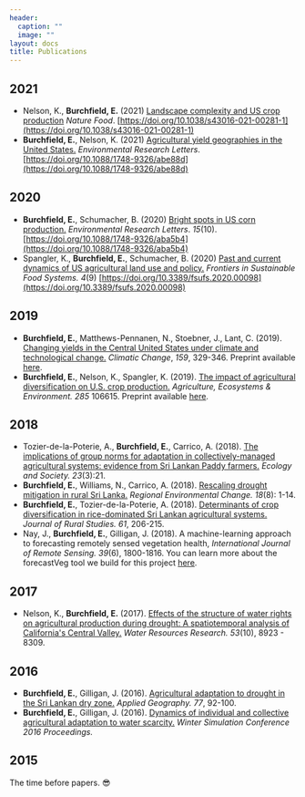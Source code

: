 ```yaml
---
header:
  caption: ""
  image: ""
layout: docs
title: Publications
---
```


## 2021

* Nelson, K., **Burchfield, E.** (2021) [Landscape complexity and US crop production](/publicatoin/2021_NF) _Nature Food_. 
[https://doi.org/10.1038/s43016-021-00281-1](https://doi.org/10.1038/s43016-021-00281-1)
* **Burchfield, E.**, Nelson, K. (2021) [Agricultural yield geographies in the United States.](/publication/2021_GA) _Environmental Research Letters_. [https://doi.org/10.1088/1748-9326/abe88d](https://doi.org/10.1088/1748-9326/abe88d)

## 2020

* **Burchfield, E.**, Schumacher, B. (2020) [Bright spots in US corn production.](/publication/2020_BS) _Environmental Research Letters_. _15_(10). [https://doi.org/10.1088/1748-9326/aba5b4](https://doi.org/10.1088/1748-9326/aba5b4)
* Spangler, K., **Burchfield, E.**, Schumacher, B. (2020) [Past and current dynamics of US agricultural land use and policy.](/publication/2020_FS) _Frontiers in Sustainable Food Systems._ _4_(9) [https://doi.org/10.3389/fsufs.2020.00098](https://doi.org/10.3389/fsufs.2020.00098)

## 2019

* **Burchfield, E.**, Matthews-Pennanen, N., Stoebner, J., Lant, C. (2019).  [Changing yields in the Central United States under climate and technological change.](/publication/2019_CC) _Climatic Change_, _159_, 329-346.  Preprint available [here](/files/Burchfield_FY_preprint.pdf).
* **Burchfield, E.**, Nelson, K., Spangler, K. (2019).  [The impact of agricultural diversification on U.S. crop production.](/publication/2019_AEE) _Agriculture, Ecosystems & Environment._ _285_ 106615. Preprint available [here](/files/Burchfield_SDI_preprint.pdf).  

## 2018

* Tozier-de-la-Poterie, A., **Burchfield, E.**, Carrico, A. (2018). [The implications
 of group norms for adaptation in collectively-managed agricultural systems: evidence from Sri Lankan Paddy farmers.](https://doi.org/10.5751/ES-10175-230321) _Ecology and Society._ _23_(3):21. 
* **Burchfield, E.**, Williams, N., Carrico, A. (2018). [Rescaling drought mitigation in rural Sri Lanka.](https://doi.org/10.1007/s10113-018-1374-y) _Regional Environmental Change._ _18_(8): 1-14. 
* **Burchfield, E.**, Tozier-de-la-Poterie, A. (2018).  [Determinants of crop diversification in rice-dominated Sri Lankan agricultural systems.](https://doi.org/10.1016/j.jrurstud.2018.05.010) _Journal of Rural Studies._ _61_, 206-215. 
* Nay, J., **Burchfield, E.**, Gilligan, J. (2018).  A machine-learning approach to forecasting remotely sensed vegetation health, _International Journal of Remote Sensing._ _39_(6), 1800-1816.  You can learn more about the forecastVeg tool we build for this project [here](http://johnjnay.com/forecastVeg/).

## 2017

* Nelson, K., **Burchfield, E.** (2017). [Effects of the structure of water rights on agricultural production during drought: A spatiotemporal analysis of California's Central Valley.](https://doi.org/10.1002/2017WR020666)  _Water Resources Research._ _53_(10), 8923 - 8309. 

## 2016

* **Burchfield, E.**, Gilligan, J. (2016).  [Agricultural adaptation to drought in the Sri Lankan dry zone.](https://doi.org/10.1016/j.apgeog.2016.10.003) _Applied Geography._ _77_, 92-100. 
* **Burchfield, E.**, Gilligan, J. (2016). [Dynamics of individual and collective agricultural adaptation to water scarcity.](https://ssrn.com/abstract=2807452) _Winter Simulation Conference 2016 Proceedings._ 

## 2015

The time before papers. :sunglasses:
